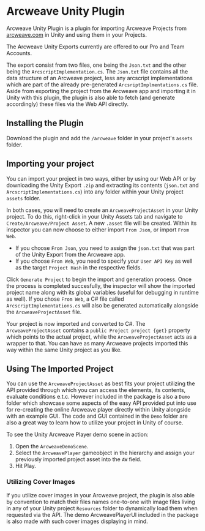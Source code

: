 # Arcweave Unity Plugin

Arcweave Unity Plugin is a plugin for importing Arcweave Projects from  [arcweave.com](https://arcweave.com/)  in Unity and using them in your Projects.

The Arcweave Unity Exports currently are offered to our Pro and Team Accounts.

The export consist from two files, one being the `Json.txt` and the other being the `ArcscriptImplementation.cs`. The `Json.txt` file contains all the data structure of an Arcweave project, less any arcscript implementations which are part of the already pre-generated `ArcsriptImplmentations.cs` file. Aside from exporting the project from the Arcweave app and importing it in Unity with this plugin, the plugin is also able to fetch (and generate accordingly) these files via the Web API directly.

## Installing the Plugin

Download the plugin and add the  `/arcweave`  folder in your project's  `assets`  folder. 

## Importing your project

You can import your project in two ways, either by using our Web API or by downloading the Unity Export `.zip` and extracting its contents (`json.txt` and `ArcscriptImplementations.cs`) into any folder within your Unity project `assets` folder.

In both cases, you will need to create an `ArcweaveProjectAsset` in your Unity project. To do this, right-click in your Unity Assets tab and navigate to `Create/Arcweave/Project Asset`. A new `.asset` file will be created. Within its inspector you can now choose to either import `From Json`, or import `From Web`.

 - If you choose `From Json`, you need to assign the `json.txt` that was part of the Unity Export from the Arcweave app.
 - If you choose `From Web`, you need to specify your `User API Key` as well as the target `Project Hash` in the respective fields.

Click `Generate Project` to begin the import and generation process. Once the process is completed succesfully, the inspector will show the imported project name along with its global variables (useful for debugging in runtime as well). If you chose `From Web`, a C# file called `ArcscriptImplementations.cs` will also be generated automatically alongside the `ArcweaveProjectAsset` file.

Your project is now imported and converted to C#. The `ArcweaveProjectAsset` contains a `public Project project {get}` property which points to the actual project, while the `ArcweaveProjectAsset` acts as a wrapper to that. You can have as many Arcweave projects imported this way within the same Unity project as you like.

## Using The Imported Project

You can use the `ArcweaveProjectAsset` as best fits your project utilizing the API provided through which you can access the elements, its contents, evaluate conditions e.t.c. However included in the package is also a `Demo` folder which showcase  some aspects of the easy API provided put into use for re-creating the online Arcweave player directly within Unity alongside with an example GUI. The code and GUI contained in the `Demo` folder are also a great way to learn how to utilize your project in Unity of course.

To see the Unity Arcweave Player demo scene in action:

 1. Open the `ArcweaveDemoScene`.
 2. Select the `ArcweavePlayer` gameobject in the hierarchy and assign your previously imported project asset into the `AW` field.
 3. Hit Play.

### Utilizing Cover Images

If you utilize cover images in your Arcweave project, the plugin is also able by convention to match their files names one-to-one with image files living in any of your Unity project `Resources` folder to dynamically load them when requested via the API. The demo ArcweavePlayerUI included in the package is also made with such cover images displaying in mind.
